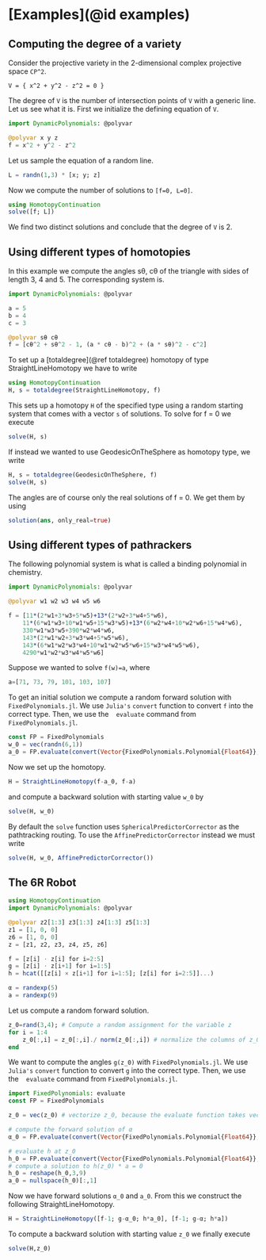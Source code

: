 # [Examples](@id examples)


## Computing the degree of a variety
Consider the projective variety in the 2-dimensional complex projective space ``CP^2``.
```
V = { x^2 + y^2 - z^2 = 0 }
```
The degree of ``V`` is the number of intersection points of ``V`` with a generic line.  
Let us see what it is. First we initialize the defining equation of ``V``.
```julia
import DynamicPolynomials: @polyvar

@polyvar x y z
f = x^2 + y^2 - z^2
```
Let us sample the equation of a random line.
```julia
L = randn(1,3) * [x; y; z]
```
Now we compute the number of solutions to ``[f=0, L=0]``.
```julia
using HomotopyContinuation
solve([f; L])
```
We find two distinct solutions and conclude that the degree of ``V`` is 2.

## Using different types of homotopies
In this example we compute the angles sθ, cθ of the triangle with sides of length 3, 4 and 5. The corresponding system is.

```julia
import DynamicPolynomials: @polyvar

a = 5
b = 4
c = 3

@polyvar sθ cθ
f = [cθ^2 + sθ^2 - 1, (a * cθ - b)^2 + (a * sθ)^2 - c^2]
```
To set up a [totaldegree](@ref totaldegree) homotopy of type StraightLineHomotopy we have to write

```julia
using HomotopyContinuation
H, s = totaldegree(StraightLineHomotopy, f)
```

This sets up a homotopy `H` of the specified type using a random starting system that comes with a vector `s` of solutions. To solve for f = 0 we execute

```julia
solve(H, s)
```

If instead we wanted to use GeodesicOnTheSphere as homotopy type, we write

```julia
H, s = totaldegree(GeodesicOnTheSphere, f)
solve(H, s)
```

The angles are of course only the real solutions of f = 0. We get them by using

```julia
solution(ans, only_real=true)
```

## Using different types of pathrackers
The following polynomial system is what is called a binding polynomial in chemistry.

```julia
import DynamicPolynomials: @polyvar

@polyvar w1 w2 w3 w4 w5 w6

f = [11*(2*w1+3*w3+5*w5)+13*(2*w2+3*w4+5*w6),
    11*(6*w1*w3+10*w1*w5+15*w3*w5)+13*(6*w2*w4+10*w2*w6+15*w4*w6),
    330*w1*w3*w5+390*w2*w4*w6,
    143*(2*w1*w2+3*w3*w4+5*w5*w6),
    143*(6*w1*w2*w3*w4+10*w1*w2*w5*w6+15*w3*w4*w5*w6),
    4290*w1*w2*w3*w4*w5*w6]
```

Suppose we wanted to solve ``f(w)=a``, where

```julia
a=[71, 73, 79, 101, 103, 107]
```

To get an initial solution we compute a random forward solution with `FixedPolynomials.jl`. We use `Julia's` `convert` function to convert ``f`` into the correct type. Then, we use the ` ` `evaluate` command from `FixedPolynomials.jl`.

```julia
const FP = FixedPolynomials
w_0 = vec(randn(6,1))
a_0 = FP.evaluate(convert(Vector{FixedPolynomials.Polynomial{Float64}}, f), w_0)
```

Now we set up the homotopy.

```julia
H = StraightLineHomotopy(f-a_0, f-a)
```

and compute a backward solution with starting value ``w_0`` by

```julia
solve(H, w_0)
```

By default the `solve` function uses `SphericalPredictorCorrector` as the pathtracking routing. To use the `AffinePredictorCorrector` instead we must write

```julia
solve(H, w_0, AffinePredictorCorrector())
```


## The 6R Robot
```julia
using HomotopyContinuation
import DynamicPolynomials: @polyvar

@polyvar z2[1:3] z3[1:3] z4[1:3] z5[1:3]
z1 = [1, 0, 0]
z6 = [1, 0, 0]
z = [z1, z2, z3, z4, z5, z6]

f = [z[i] ⋅ z[i] for i=2:5]
g = [z[i] ⋅ z[i+1] for i=1:5]
h = hcat([[z[i] × z[i+1] for i=1:5]; [z[i] for i=2:5]]...)

α = randexp(5)
a = randexp(9)
```

Let us compute a random forward solution.

```julia
z_0=rand(3,4); # Compute a random assignment for the variable z
for i = 1:4
    z_0[:,i] = z_0[:,i]./ norm(z_0[:,i]) # normalize the columns of z_0 to norm 1
end
```
We want to compute the angles ``g(z_0)`` with `FixedPolynomials.jl`. We use `Julia's` `convert` function to convert ``g`` into the correct type. Then, we use the ` ` `evaluate` command from `FixedPolynomials.jl`.
```julia
import FixedPolynomials: evaluate
const FP = FixedPolynomials

z_0 = vec(z_0) # vectorize z_0, because the evaluate function takes vectors as input

# compute the forward solution of α
α_0 = FP.evaluate(convert(Vector{FixedPolynomials.Polynomial{Float64}}, g), z_0)

# evaluate h at z_0
h_0 = FP.evaluate(convert(Vector{FixedPolynomials.Polynomial{Float64}}, vec(h)), z_0)
# compute a solution to h(z_0) * a = 0
h_0 = reshape(h_0,3,9)
a_0 = nullspace(h_0)[:,1]
```
Now we have forward solutions ``α_0`` and ``a_0``. From this we construct the following StraightLineHomotopy.
```julia
H = StraightLineHomotopy([f-1; g-α_0; h*a_0], [f-1; g-α; h*a])
```
To compute a backward solution with starting value ``z_0`` we finally execute
```julia
solve(H,z_0)
```
